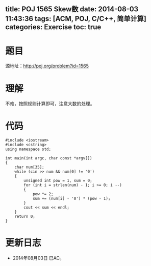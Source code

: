 title: POJ 1565 Skew数
date: 2014-08-03 11:43:36
tags: [ACM, POJ, C/C++, 简单计算]
categories: Exercise
toc: true
---
# 题目
源地址：http://poj.org/problem?id=1565

# 理解
不难，按照规则计算即可，注意大数的处理。

<!-- more -->

# 代码
```
#include <iostream>
#include <cstring>
using namespace std;

int main(int argc, char const *argv[])
{
    char num[35];
    while (cin >> num && num[0] != '0')
    {
        unsigned int pow = 1, sum = 0;
        for (int i = strlen(num) - 1; i >= 0; i --)
        {
            pow *= 2;
            sum += (num[i] - '0') * (pow - 1);
        }
        cout << sum << endl;
    }
    return 0;
}
```
	
# 更新日志
- 2014年08月03日 已AC。